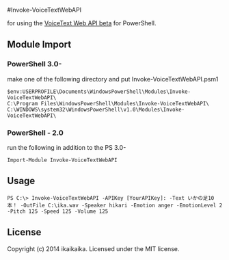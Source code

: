 #Invoke-VoiceTextWebAPI

for using the  [VoiceText Web API beta](https://cloud.voicetext.jp/)  for PowerShell.

## Module Import
### PowerShell 3.0-

make  one of the following directory and put Invoke-VoiceTextWebAPI.psm1

```
$env:USERPROFILE\Documents\WindowsPowerShell\Modules\Invoke-VoiceTextWebAPI\
C:\Program Files\WindowsPowerShell\Modules\Invoke-VoiceTextWebAPI\
C:\WINDOWS\system32\WindowsPowerShell\v1.0\Modules\Invoke-VoiceTextWebAPI\
```

### PowerShell - 2.0

run the following in addition to the PS 3.0-

```
Import-Module Invoke-VoiceTextWebAPI
```

## Usage

```
PS C:\> Invoke-VoiceTextWebAPI -APIKey [YourAPIKey]: -Text いかの足10本！ -OutFile C:\ika.wav -Speaker hikari -Emotion anger -EmotionLevel 2 -Pitch 125 -Speed 125 -Volume 125
```
   
## License
Copyright (c) 2014 ikaikaika. Licensed under the MIT license.
